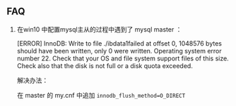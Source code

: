 ## FAQ

1. 在win10 中配置mysql主从的过程中遇到了 mysql master ：

    [ERROR] InnoDB: Write to file ./ibdata1failed at offset 0, 1048576 bytes should have been written, only 0 were written. Operating system error number 22. Check that your OS and file
    system support files of this size. Check also that the disk is not full or a disk quota exceeded.
    
    解决办法：
    
    在 master 的 my.cnf 中追加 `innodb_flush_method=O_DIRECT`
